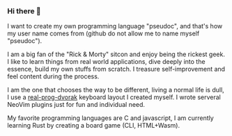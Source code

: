 ### Hi there 👋

<!--
**pseudocc/pseudocc** is a ✨ _special_ ✨ repository because its `README.md` (this file) appears on your GitHub profile.

Here are some ideas to get you started:

- 🔭 I’m currently working on ...
- 🌱 I’m currently learning ...
- 👯 I’m looking to collaborate on ...
- 🤔 I’m looking for help with ...
- 💬 Ask me about ...
- 📫 How to reach me: ...
- 😄 Pronouns: ...
- ⚡ Fun fact: ...
-->

I want to create my own programming language "pseudoc", and that's how my user
name comes from (github do not allow me to name myself "pseudoc").

I am a big fan of the "Rick & Morty" sitcon and enjoy being the rickest geek.
I like to learn things from real world applications, dive deeply into the essence,
build my own stuffs from scratch. I treasure self-improvement and feel content
during the process.

I am the one that chooses the way to be different, living a normal life is dull,
I use a [real-prog-dvorak](https://github.com/pseudocc/real-prog-dvorak) keyboard
layout I created myself. I wrote serveral NeoVim plugins just for fun and individual
need.

My favorite programming languages are C and javascript, I am currently learning
Rust by creating a board game (CLI, HTML+Wasm).
